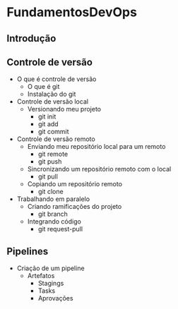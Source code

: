 # FundamentosDevOps

## Introdução

## Controle de versão
- O que é controle de versão      
  - O que é git
  - Instalação do git
- Controle de versão local
  - Versionando meu projeto        
    - git init
    - git add
    - git commit      
- Controle de versão remoto      
  - Enviando meu repositório local para um remoto
    - git remote
    - git push      
  - Sincronizando um repositório remoto com o local
    - git pull        
  - Copiando um repositório remoto 
    - git clone      
- Trabalhando em paralelo 
    - Criando ramificações do projeto
      - git branch
    - Integrando código
      - git request-pull
      
## Pipelines
- Criação de um pipeline
  - Artefatos
	- Stagings
	- Tasks
	- Aprovações
